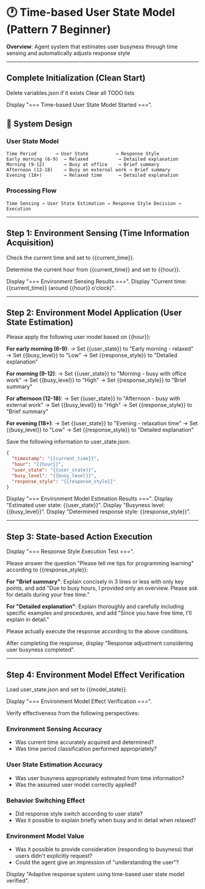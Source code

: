 # 🕐 Time-based User State Model (Pattern 7 Beginner)

**Overview**: Agent system that estimates user busyness through time sensing and automatically adjusts response style

---

## Complete Initialization (Clean Start)

Delete variables.json if it exists
Clear all TODO lists

Display "=== Time-based User State Model Started ===".

## 🎯 System Design

### User State Model
```
Time Period       → User State          → Response Style
Early morning (6-9)  → Relaxed           → Detailed explanation
Morning (9-12)       → Busy at office    → Brief summary
Afternoon (12-18)    → Busy on external work → Brief summary
Evening (18+)        → Relaxed time      → Detailed explanation
```

### Processing Flow
`Time Sensing → User State Estimation → Response Style Decision → Execution`

---

## Step 1: Environment Sensing (Time Information Acquisition)

Check the current time and set to {{current_time}}.

Determine the current hour from {{current_time}} and set to {{hour}}.

Display "=== Environment Sensing Results ===".
Display "Current time: {{current_time}} (around {{hour}} o'clock)".

---

## Step 2: Environment Model Application (User State Estimation)

Please apply the following user model based on {{hour}}:

**For early morning (6-9)**:
→ Set {{user_state}} to "Early morning - relaxed"
→ Set {{busy_level}} to "Low"
→ Set {{response_style}} to "Detailed explanation"

**For morning (9-12)**:
→ Set {{user_state}} to "Morning - busy with office work"
→ Set {{busy_level}} to "High"
→ Set {{response_style}} to "Brief summary"

**For afternoon (12-18)**:
→ Set {{user_state}} to "Afternoon - busy with external work"
→ Set {{busy_level}} to "High"
→ Set {{response_style}} to "Brief summary"

**For evening (18+)**:
→ Set {{user_state}} to "Evening - relaxation time"
→ Set {{busy_level}} to "Low"
→ Set {{response_style}} to "Detailed explanation"

Save the following information to user_state.json:
```json
{
  "timestamp": "{{current_time}}",
  "hour": "{{hour}}",
  "user_state": "{{user_state}}",
  "busy_level": "{{busy_level}}",
  "response_style": "{{response_style}}"
}
```

Display "=== Environment Model Estimation Results ===".
Display "Estimated user state: {{user_state}}".
Display "Busyness level: {{busy_level}}".
Display "Determined response style: {{response_style}}".

---

## Step 3: State-based Action Execution

Display "=== Response Style Execution Test ===".

Please answer the question "Please tell me tips for programming learning" according to {{response_style}}:

**For "Brief summary"**:
Explain concisely in 3 lines or less with only key points, and add "Due to busy hours, I provided only an overview. Please ask for details during your free time."

**For "Detailed explanation"**:
Explain thoroughly and carefully including specific examples and procedures, and add "Since you have free time, I'll explain in detail."

Please actually execute the response according to the above conditions.

After completing the response, display "Response adjustment considering user busyness completed".

---

## Step 4: Environment Model Effect Verification

Load user_state.json and set to {{model_state}}.

Display "=== Environment Model Effect Verification ===".

Verify effectiveness from the following perspectives:

### Environment Sensing Accuracy
- Was current time accurately acquired and determined?
- Was time period classification performed appropriately?

### User State Estimation Accuracy  
- Was user busyness appropriately estimated from time information?
- Was the assumed user model correctly applied?

### Behavior Switching Effect
- Did response style switch according to user state?
- Was it possible to explain briefly when busy and in detail when relaxed?

### Environment Model Value
- Was it possible to provide consideration (responding to busyness) that users didn't explicitly request?
- Could the agent give an impression of "understanding the user"?

Display "Adaptive response system using time-based user state model verified".


